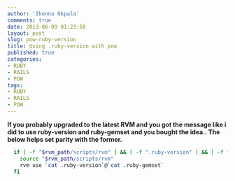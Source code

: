 ```yaml
---
author: 'Ikenna Okpala'
comments: true
date: 2013-06-09 01:23:58
layout: post
slug: pow-ruby-version
title: Using .ruby-version with pow
published: true
categories:
- RUBY
- RAILS
- POW
tags:
- RUBY
- RAILS
- POW
---
```


**If you probably upgraded to the latest RVM and you got the message like i did to use ruby-version and ruby-gemset and you bought the idea.. The below helps set parity with the former.**


```bash
  if [ -f "$rvm_path/scripts/rvm" ] && [ -f ".ruby-version" ] && [ -f ".ruby-gemset" ]; then
    source "$rvm_path/scripts/rvm"
    rvm use `cat .ruby-version`@`cat .ruby-gemset`
  fi
```
